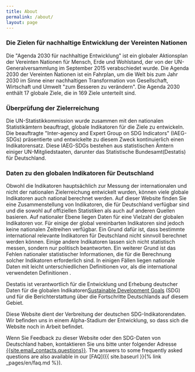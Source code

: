 ```yaml
---
title: About
permalink: /about/
layout: page
---
```


### Die Zielen für nachhaltige Entwicklung der Vereinten Nationen

Die "Agenda 2030 für nachhaltige Entwicklung" ist ein globaler Aktionsplan der Vereinten Nationen für Mensch, Erde und Wohlstand, der von der UN-Generalversammlung im September 2015 verabschiedet wurde. Die Agenda 2030 der Vereinten Nationen ist ein Fahrplan, um die Welt bis zum Jahr 2030 im Sinne einer nachhaltigen Transformation von Gesellschaft, Wirtschaft und Umwelt "zum Besseren zu verändern". Die Agenda 2030 enthält 17 globale Ziele, die in 169 Ziele unterteilt sind.

### Überprüfung der Zielerreichung

Die UN-Statistikkommission wurde zusammen mit den nationalen Statistikämtern beauftragt, globale Indikatoren für die Ziele zu entwickeln. Die beauftragte "Inter-agency and Expert Group on SDG Indicators" (IAEG-SDGs) präsentierte und entwickelte zu diesem Zweck kontinuierlich einen Indikatorensatz. Diese IAEG-SDGs bestehen aus statistischen Ämtern einiger UN-Mitgliedstaaten, darunter das Statistische Bundesamt(Destatis) für Deutschland.

### Daten zu den globalen Indikatoren für Deutschland

Obwohl die Indikatoren hauptsächlich zur Messung der internationalen und nicht der nationalen Zielerreichung entwickelt wurden, können viele globale Indikatoren auch national berechnet werden. Auf dieser Website finden Sie eine Zusammenstellung von Indikatoren, die für Deutschland verfügbar sind und die sowohl auf offiziellen Statistiken als auch auf anderen Quellen basieren. Auf nationaler Ebene liegen Daten für eine Vielzahl der globalen Indikatoren vor. Für einige der global vereinbarten Indikatoren sind jedoch keine nationalen Zeitreihen verfügbar. Ein Grund dafür ist, dass bestimmte international relevante Indikatoren für Deutschland nicht sinnvoll berechnet werden können. Einige andere Indikatoren lassen sich nicht statistisch messen, sondern nur politisch beantworten. Ein weiterer Grund ist das Fehlen nationaler statistischer Informationen, die für die Berechnung solcher Indikatoren erforderlich sind. In einigen Fällen liegen nationale Daten mit leicht unterschiedlichen Definitionen vor, als die international verwendeten Definitionen .

Destatis ist verantwortlich für die Entwicklung und Erhebung deutscher Daten für die globalen Indikatoren[Sustainable Development Goals](http://www.un.org/sustainabledevelopment/sustainable-development-goals/) (SDG) und für die Berichterstattung über die Fortschritte Deutschlands auf diesem Gebiet.

Diese Website dient der Verbreitung der deutschen SDG-Indikatorendaten. Wir befinden uns in einem Alpha-Stadium der Entwicklung, so dass sich die Website noch in Arbeit befindet.

Wenn Sie Feedback zu dieser Website oder den SDG-Daten von Deutschland haben, kontaktieren Sie uns bitte unter folgender Adresse <a href="mailto:{{site.email_contacts.questions}}">{{site.email_contacts.questions}}</a>. The answers to some frequently asked questions are also available in our [FAQ]({{ site.baseurl }}{% link _pages/en/faq.md %}).
